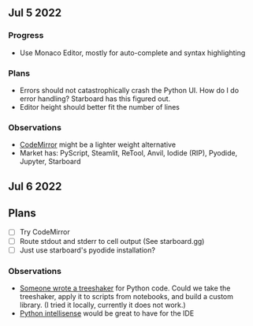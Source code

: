 Jul 5 2022
----------

### Progress
- Use Monaco Editor, mostly for auto-complete and syntax highlighting

### Plans
- Errors should not catastrophically crash the Python UI. How do I do error handling? Starboard has this figured out.
- Editor height should better fit the number of lines

### Observations
- [CodeMirror](https://uiwjs.github.io/react-codemirror/) might be a lighter weight alternative
- Market has: PyScript, Steamlit, ReTool, Anvil, Iodide (RIP), Pyodide, Jupyter, Starboard

Jul 6 2022
----------

## Plans
- [ ] Try CodeMirror
- [ ] Route stdout and stderr to cell output (See starboard.gg)
- [ ] Just use starboard's pyodide installation?

### Observations
- [Someone wrote a treeshaker](https://pypi.org/project/treeshaker/) for Python code.
  Could we take the treeshaker, apply it to scripts from notebooks, and build a custom library.
  (I tried it locally, currently it does not work.)
- [Python intellisense](https://github.com/microsoft/monaco-editor/issues/421) would be great to have for the IDE
